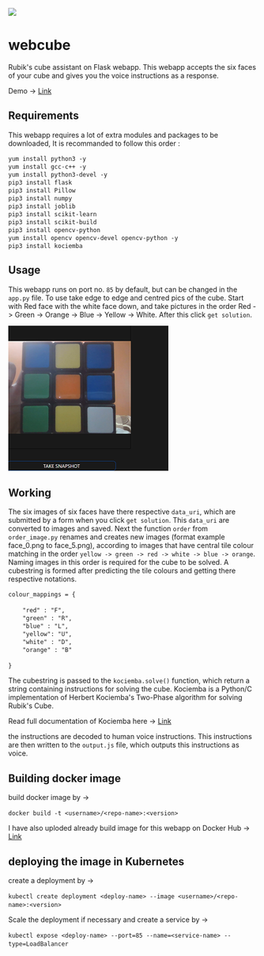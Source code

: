 ![](https://img.shields.io/badge/-Flask-blue?style=for-the-badge&logo=flask)

# webcube
Rubik's cube assistant on Flask webapp. This webapp accepts the six faces of your cube and gives you the voice instructions as a response.

Demo -> [Link](https://www.linkedin.com/posts/yash-indane-aa6534179_machinelearning-flask-python-activity-6805902901546901507-dN6M)

## Requirements

This webapp requires a lot of extra modules and packages to be downloaded, It is recommanded to follow this order :

```
yum install python3 -y
yum install gcc-c++ -y
yum install python3-devel -y 
pip3 install flask 
pip3 install Pillow
pip3 install numpy
pip3 install joblib
pip3 install scikit-learn
pip3 install scikit-build
pip3 install opencv-python
yum install opencv opencv-devel opencv-python -y
pip3 install kociemba
```

## Usage

This webapp runs on port no. `85` by default, but can be changed in the `app.py` file. To use take edge to edge and centred pics of the cube. 
Start with Red face with the white face down, and take pictures in the order Red -> Green -> Orange -> Blue -> Yellow -> White. After this click `get solution`.

![](example.png)

## Working

The six images of six faces have there respective `data_uri`, which are submitted by a form when you click `get solution`. This `data_uri` are converted to images and saved.
Next the function `order` from `order_image.py` renames and creates new images (format example face_0.png to face_5.png), according to images that have central tile colour matching in the order `yellow -> green -> red -> white -> blue -> orange`. Naming images in this order is required for the cube to be solved. A cubestring is formed after predicting the tile colours and getting there respective notations.

```
colour_mappings = {

    "red" : "F",
    "green" : "R",
    "blue" : "L",
    "yellow": "U",
    "white" : "D",
    "orange" : "B"
 
}
```

The cubestring is passed to the `kociemba.solve()` function, which return a string containing instructions for solving the cube.
Kociemba is a Python/C implementation of Herbert Kociemba's Two-Phase algorithm for solving Rubik's Cube.

Read full documentation of Kociemba here -> [Link](https://pypi.org/project/kociemba/)

the instructions are decoded to human voice instructions. This instructions are then written to the `output.js` file, which outputs this instructions as voice.

## Building docker image

build docker image by ->

`docker build -t <username>/<repo-name>:<version>`

I have also uploded already build image for this webapp on Docker Hub -> [Link](https://hub.docker.com/repository/docker/yashindane/webcube)

## deploying the image in Kubernetes

create a deployment by ->

`kubectl create deployment <deploy-name> --image <username>/<repo-name>:<version> `

Scale the deployment if necessary and create a service by ->

`kubectl expose <deploy-name> --port=85 --name=<service-name> --type=LoadBalancer`
